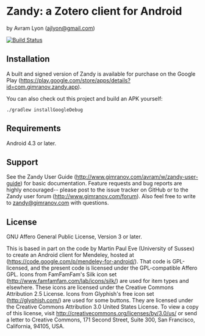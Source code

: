 # Zandy: a Zotero client for Android
by Avram Lyon (ajlyon@gmail.com)

[![Build Status](https://travis-ci.org/avram/zandy.svg?branch=master)](https://travis-ci.org/avram/zandy)

## Installation
A built and signed version of Zandy is available for purchase on the Google Play (https://play.google.com/store/apps/details?id=com.gimranov.zandy.app). 

You can also check out this project and build an APK yourself:
```
./gradlew installGoogleDebug
```

## Requirements
Android 4.3 or later.

## Support
See the Zandy User Guide (http://www.gimranov.com/avram/w/zandy-user-guide) for basic documentation. Feature requests and bug reports are highly encouraged-- please post to the issue tracker on GitHub or to the Zandy user forum (http://www.gimranov.com/forum). Also feel free to write to zandy@gimranov.com with questions.

## License
GNU Affero General Public License, Version 3 or later.

This is based in part on the code by Martin Paul Eve (University of Sussex) to create an Android client for Mendeley, hosted at (https://code.google.com/p/mendeley-for-android/). That code is GPL-licensed, and the present code is licensed under the GPL-compatible Affero GPL.
Icons from FamFamFam's Silk icon set (http://www.famfamfam.com/lab/icons/silk/) are used for item types and elsewhere. These icons are licensed under the  Creative Commons Attribution 2.5 License. 
Icons from Glyphish's free icon set (http://glyphish.com/) are used for some buttons. They are licensed under the Creative Commons Attribution 3.0 United States License. To view a copy of this license, visit http://creativecommons.org/licenses/by/3.0/us/ or send a letter to Creative Commons, 171 Second Street, Suite 300, San Francisco, California, 94105, USA.
